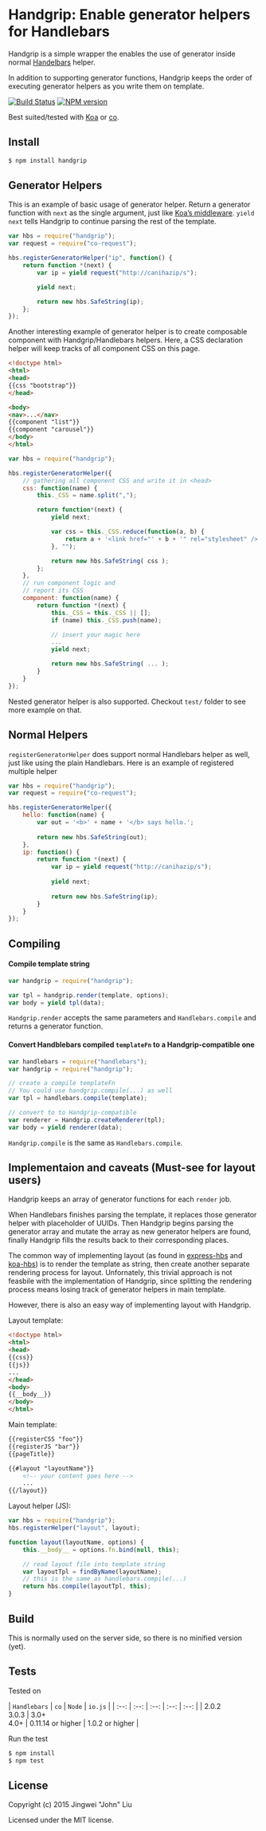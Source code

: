 Handgrip: Enable generator helpers for Handlebars
=======

Handgrip is a simple wrapper the enables the use of generator  inside normal [Handelbars][handlebars] helper.

In addition to supporting generator functions, Handgrip keeps the order of executing generator helpers as you write them on template.

[![Build Status][travis-badge]][repo-url] [![NPM version][npm-badge]][npm-package]


Best suited/tested with [Koa][koa] or [co][co].

## Install
```javascript
$ npm install handgrip
```

## Generator Helpers
This is an example of basic usage of generator helper.
Return a generator function with `next` as the single argument, just like [Koa’s middleware][middleware.gif]. 
`yield next` tells Handgrip to continue parsing the rest of the template.

```javascript
var hbs = require("handgrip");
var request = require("co-request");

hbs.registerGeneratorHelper("ip", function() {
	return function *(next) {
		var ip = yield request("http://canihazip/s");

		yield next;

		return new hbs.SafeString(ip);
	};
});
```



Another interesting example of generator helper is to create composable component with Handgrip/Handlebars helpers.
Here, a CSS declaration helper will keep tracks of all component CSS on this page.

```html
<!doctype html>
<html>
<head>
{{css "bootstrap"}}
</head>

<body>
<nav>...</nav>
{{component "list"}}
{{component "carousel"}}
</body>
</html>
```

```javascript
var hbs = require("handgrip");

hbs.registerGeneratorHelper({
	// gathering all component CSS and write it in <head>
	css: function(name) {
		this._CSS = name.split(",");

		return function*(next) {
			yield next;

			var css = this._CSS.reduce(function(a, b) {
				return a + '<link href="' + b + '" rel="stylesheet" />';
			}, "");

			return new hbs.SafeString( css );
		};
	},
	// run component logic and 
	// report its CSS
	component: function(name) {
		return function *(next) {
			this._CSS = this._CSS || [];
			if (name) this._CSS.push(name);

			// insert your magic here
			...
			yield next;

			return new hbs.SafeString( ... );
		}
	}
});
```

Nested generator helper is also supported. Checkout `test/` folder to see more example on that.

## Normal Helpers
`registerGeneratorHelper` does support normal Handlebars helper as well, just like using the plain Handlebars. Here is an example of registered multiple helper

```javascript
var hbs = require("handgrip");
var request = require("co-request");

hbs.registerGeneratorHelper({
	hello: function(name) {
		var out = '<b>' + name + '</b> says hello.';
		
		return new hbs.SafeString(out);
	},
	ip: function() {
		return function *(next) {
			var ip = yield request("http://canihazip/s");
	
			yield next;
	
			return new hbs.SafeString(ip);
		}
	}
});
```

## Compiling
#### Compile template string

```javascript
var handgrip = require("handgrip");

var tpl = handgrip.render(template, options);
var body = yield tpl(data);
```

`Handgrip.render` accepts the same parameters and `Handlebars.compile` and returns a generator function.

#### Convert Handblebars compiled `templateFn` to a Handgrip-compatible one

```javascript
var handlebars = require("handlebars");
var handgrip = require("handgrip");

// create a compile templateFn
// You could use handgrip.compile(...) as well
var tpl = handlebars.compile(template);

// convert to to Handgrip-compatible
var renderer = Handgrip.createRenderer(tpl);
var body = yield renderer(data);
```

`Handgrip.compile` is the same as `Handlebars.compile`.

## Implementaion and caveats (Must-see for layout users)
Handgrip keeps an array of generator functions for each `render` job.

When Handlebars finishes parsing the template, it replaces those generator helper with placeholder of UUIDs. Then Handgrip begins parsing the generator array and mutate the array as new generator helpers are found, finally Handgrip fills the results back to their corresponding places.

The common way of implementing layout (as found in [express-hbs][express-hbs] and [koa-hbs][koa-hbs]) is to render the template as string, then create another separate rendering process for layout. Unfornately, this trivial approach is not feasbile with the implementation of Handgrip, since splitting the rendering process means losing track of generator helpers in main template.

However, there is also an easy way of implementing layout with Handgrip.

Layout template:
```html
<!doctype html>
<html>
<head>
{{css}}
{{js}}
...
</head>
<body>
{{__body__}}
</body>
</html>
```

Main template:
```html
{{registerCSS "foo"}}
{{registerJS "bar"}}
{{pageTitle}}

{{#layout "layoutName"}}
	<!-- your content goes here -->
	...
{{/layout}}

```

Layout helper (JS):
```javascript
var hbs = require("handgrip");
hbs.registerHelper("layout", layout);

function layout(layoutName, options) {
	this.__body__ = options.fn.bind(null, this);

	// read layout file into template string
	var layoutTpl = findByName(layoutName);
	// this is the same as handlebars.compile(...)
	return hbs.compile(layoutTpl, this);
}
```

## Build
This is normally used on the server side, so there is no minified version (yet).

## Tests
Tested on

| `Handlebars` | `co` | `Node` | `io.js` |
| :--: | :--: | :--: | :--: | :--: |
| 2.0.2<br>3.0.3 | 3.0+<br>4.0+ | 0.11.14 or higher | 1.0.2 or higher |

Run the test

```bash
$ npm install
$ npm test
```

## License
Copyright (c) 2015 Jingwei "John" Liu

Licensed under the MIT license.

[koa]: https://github.com/koajs/koa/
[middleware.gif]: https://raw.githubusercontent.com/koajs/koa/master/docs/middleware.gif
[handlebars]: http://handlebarsjs.com
[co]: https://github.com/tj/co
[koa-hbs]: https://github.com/jwilm/koa-hbs
[express-hbs]: https://github.com/barc/express-hbs
[travis-badge]: https://travis-ci.org/th507/handgrip.png?branch=master
[npm-badge]: https://badge.fury.io/js/async-js.png
[npm-package]: http://badge.fury.io/js/async-js
[repo-url]: https://travis-ci.org/th507/handgrip

